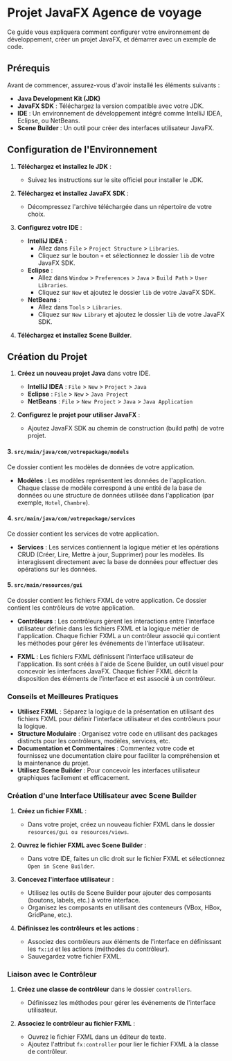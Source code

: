 # Projet JavaFX Agence de voyage

Ce guide vous expliquera comment configurer votre environnement de développement, créer un projet JavaFX, et démarrer avec un exemple de code.

## Prérequis

Avant de commencer, assurez-vous d'avoir installé les éléments suivants :

- **Java Development Kit (JDK)**
- **JavaFX SDK** : Téléchargez la version compatible avec votre JDK.
- **IDE** : Un environnement de développement intégré comme IntelliJ IDEA, Eclipse, ou NetBeans.
- **Scene Builder** : Un outil pour créer des interfaces utilisateur JavaFX.


## Configuration de l'Environnement

1. **Téléchargez et installez le JDK** :
    - Suivez les instructions sur le site officiel pour installer le JDK.

2. **Téléchargez et installez JavaFX SDK** :
    - Décompressez l'archive téléchargée dans un répertoire de votre choix.

3. **Configurez votre IDE** :
    - **IntelliJ IDEA** :
        - Allez dans `File` > `Project Structure` > `Libraries`.
        - Cliquez sur le bouton `+` et sélectionnez le dossier `lib` de votre JavaFX SDK.
    - **Eclipse** :
        - Allez dans `Window` > `Preferences` > `Java` > `Build Path` > `User Libraries`.
        - Cliquez sur `New` et ajoutez le dossier `lib` de votre JavaFX SDK.
    - **NetBeans** :
        - Allez dans `Tools` > `Libraries`.
        - Cliquez sur `New Library` et ajoutez le dossier `lib` de votre JavaFX SDK.
3. **Téléchargez et installez Scene Builder**.

## Création du Projet

1. **Créez un nouveau projet Java** dans votre IDE.
    - **IntelliJ IDEA** : `File` > `New` > `Project` > `Java`
    - **Eclipse** : `File` > `New` > `Java Project`
    - **NetBeans** : `File` > `New Project` > `Java` > `Java Application`

2. **Configurez le projet pour utiliser JavaFX** :
    - Ajoutez JavaFX SDK au chemin de construction (build path) de votre projet.


#### 3. `src/main/java/com/votrepackage/models`

Ce dossier contient les modèles de données de votre application.

- **Modèles** : Les modèles représentent les données de l'application. Chaque classe de modèle correspond à une entité de la base de données ou une structure de données utilisée dans l'application (par exemple, `Hotel`, `Chambre`).

#### 4. `src/main/java/com/votrepackage/services`

Ce dossier contient les services de votre application.

- **Services** : Les services contiennent la logique métier et les opérations CRUD (Créer, Lire, Mettre à jour, Supprimer) pour les modèles. Ils interagissent directement avec la base de données pour effectuer des opérations sur les données.

#### 5. `src/main/resources/gui`

Ce dossier contient les fichiers FXML de votre application.
Ce dossier contient les contrôleurs de votre application.

- **Contrôleurs** : Les contrôleurs gèrent les interactions entre l'interface utilisateur définie dans les fichiers FXML et la logique métier de l'application. Chaque fichier FXML a un contrôleur associé qui contient les méthodes pour gérer les événements de l'interface utilisateur.

- **FXML** : Les fichiers FXML définissent l'interface utilisateur de l'application. Ils sont créés à l'aide de Scene Builder, un outil visuel pour concevoir les interfaces JavaFX. Chaque fichier FXML décrit la disposition des éléments de l'interface et est associé à un contrôleur.

### Conseils et Meilleures Pratiques

- **Utilisez FXML** : Séparez la logique de la présentation en utilisant des fichiers FXML pour définir l'interface utilisateur et des contrôleurs pour la logique.
- **Structure Modulaire** : Organisez votre code en utilisant des packages distincts pour les contrôleurs, modèles, services, etc.
- **Documentation et Commentaires** : Commentez votre code et fournissez une documentation claire pour faciliter la compréhension et la maintenance du projet.
- **Utilisez Scene Builder** : Pour concevoir les interfaces utilisateur graphiques facilement et efficacement.


### Création d'une Interface Utilisateur avec Scene Builder

1. **Créez un fichier FXML** :
    - Dans votre projet, créez un nouveau fichier FXML dans le dossier `resources/gui ou resources/views`.

2. **Ouvrez le fichier FXML avec Scene Builder** :
    - Dans votre IDE, faites un clic droit sur le fichier FXML et sélectionnez `Open in Scene Builder`.

3. **Concevez l'interface utilisateur** :
    - Utilisez les outils de Scene Builder pour ajouter des composants (boutons, labels, etc.) à votre interface.
    - Organisez les composants en utilisant des conteneurs (VBox, HBox, GridPane, etc.).

4. **Définissez les contrôleurs et les actions** :
    - Associez des contrôleurs aux éléments de l'interface en définissant les `fx:id` et les actions (méthodes du contrôleur).
    - Sauvegardez votre fichier FXML.

### Liaison avec le Contrôleur

1. **Créez une classe de contrôleur** dans le dossier `controllers`.
    - Définissez les méthodes pour gérer les événements de l'interface utilisateur.

2. **Associez le contrôleur au fichier FXML** :
    - Ouvrez le fichier FXML dans un éditeur de texte.
    - Ajoutez l'attribut `fx:controller` pour lier le fichier FXML à la classe de contrôleur.



